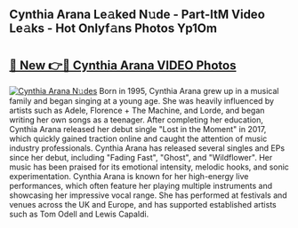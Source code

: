 ## Cynthia Arana Le𝚊ked N𝚞de - Part-ItM Video Le𝚊ks - Hot Onlyf𝚊ns Photos Yp1Om

# <h2><a href="http://ab83122.deff.icu/?id=Cynthia+Arana">🔗 New 👉🔴 Cynthia Arana VIDEO Photos</a></h2>

[![Cynthia Arana N𝚞des](https://i.imgur.com/rIISA9y.gif)](http://ab83122.deff.icu/?id=Cynthia+Arana)
Born in 1995, Cynthia Arana grew up in a musical family and began singing at a young age. She was heavily influenced by artists such as Adele, Florence + The Machine, and Lorde, and began writing her own songs as a teenager. After completing her education, Cynthia Arana released her debut single "Lost in the Moment" in 2017, which quickly gained traction online and caught the attention of music industry professionals. Cynthia Arana has released several singles and EPs since her debut, including "Fading Fast", "Ghost", and "Wildflower". Her music has been praised for its emotional intensity, melodic hooks, and sonic experimentation. Cynthia Arana is known for her high-energy live performances, which often feature her playing multiple instruments and showcasing her impressive vocal range. She has performed at festivals and venues across the UK and Europe, and has supported established artists such as Tom Odell and Lewis Capaldi.
